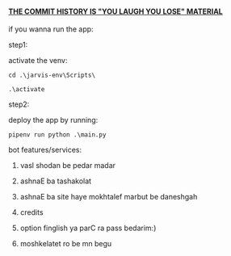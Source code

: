 #### [THE COMMIT HISTORY IS "YOU LAUGH YOU LOSE" MATERIAL](https://github.com/CeitShora/JarvisBot/commits/master)


if you wanna run the app:

step1:


activate the venv:

```
cd .\jarvis-env\Scripts\

.\activate
```

step2:

deploy the app by running:


```
pipenv run python .\main.py

```

bot features/services:
1) vasl shodan be pedar madar

2) ashnaE ba tashakolat

3) ashnaE ba site haye mokhtalef marbut be daneshgah

4) credits

5) option finglish ya parC ra pass bedarim:)

6) moshkelatet ro be mn begu





